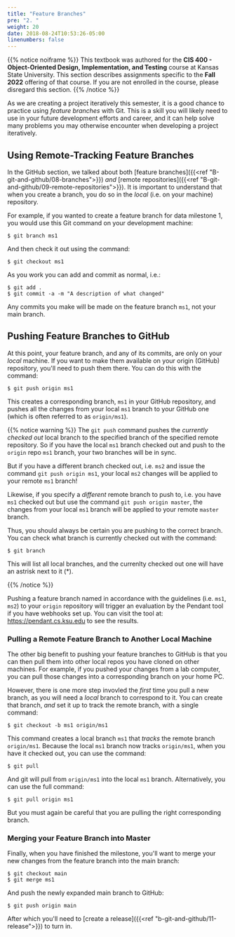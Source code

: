 ```yaml
---
title: "Feature Branches"
pre: "2. "
weight: 20
date: 2018-08-24T10:53:26-05:00
linenumbers: false
---
```


{{% notice noiframe %}}
This textbook was authored for the **CIS 400 - Object-Oriented Design, Implementation, and Testing** course at Kansas State University.  This section describes assignments specific to the **Fall 2022** offering of that course.  If you are not enrolled in the course, please disregard this section.
{{% /notice %}}

As we are creating a project iteratively this semester, it is a good chance to practice using _feature branches_ with Git. This is a skill you will likely need to use in your future development efforts and career, and it can help solve many problems you may otherwise encounter when developing a project iteratively.

## Using Remote-Tracking Feature Branches

In the GitHub section, we talked about both [feature branches]({{<ref "B-git-and-github/08-branches">}}) _and_ [remote repositories]({{<ref "B-git-and-github/09-remote-repositories">}}).  It is important to understand that when you create a branch, you do so in the _local_ (i.e. on your machine) repository.  

For example, if you wanted to create a feature branch for data milestone 1, you would use this Git command on your development machine:

```
$ git branch ms1
```

And then check it out using the command:

```
$ git checkout ms1
```

As you work you can add and commit as normal, i.e.:

```
$ git add . 
$ git commit -a -m "A description of what changed"
```

Any commits you make will be made on the feature branch `ms1`, not your main branch. 

## Pushing Feature Branches to GitHub

At this point, your feature branch, and any of its commits, are only on your _local_ machine.  If you want to make them available on your origin (GitHub) repository, you'll need to push them there.  You can do this with the command:

```
$ git push origin ms1
```

This creates a corresponding branch, `ms1` in your GitHub repository, and pushes all the changes from your local `ms1` branch to your GitHub one (which is often referred to as `origin/ms1`).

{{% notice warning %}}
The `git push` command pushes the _currently checked out_ local branch to the specified branch of the specified remote repository.  So if you have the local `ms1` branch checked out and push to the `origin` repo `ms1` branch, your two branches will be in sync.  

But if you have a different branch checked out, i.e. `ms2` and issue the command `git push origin ms1`, your local `ms2` changes will be applied to your remote `ms1` branch!

Likewise, if you specify a _different_ remote branch to push to, i.e. you have `ms1` checked out but use the command `git push origin master`, the changes from your local `ms1` branch will be applied to your remote `master` branch.

Thus, you should always be certain you are pushing to the correct branch.  You can check what branch is currently checked out with the command:

```
$ git branch  
```

This will list all local branches, and the currenlty checked out one will have an astrisk next to it (*).

{{% /notice %}}

Pushing a feature branch named in accordance with the guidelines (i.e. `ms1`, `ms2`) to your `origin` repository will trigger an evaluation by the Pendant tool if you have webhooks set up.  You can visit the tool at: <a href="https://pendant.cs.ksu.edu" target="_blank">https://pendant.cs.ksu.edu</a> to see the results.

### Pulling a Remote Feature Branch to Another Local Machine

The other big benefit to pushing your feature branches to GitHub is that you can then pull them into other local repos you have cloned on other machines.  For example, if you pushed your changes from a lab computer, you can pull those changes into a corresponding branch on your home PC.

However, there is one more step invovled the _first_ time you pull a new branch, as you will need a _local_ branch to correspond to it.  You can create that branch, _and_ set it up to track the remote branch, with a single command:

```
$ git checkout -b ms1 origin/ms1
```

This command creates a local branch `ms1` that _tracks_ the remote branch `origin/ms1`.  Because the local `ms1` branch now tracks `origin/ms1`, when you have it checked out, you can use the command:

```
$ git pull 
```

And git will pull from `origin/ms1` into the local `ms1` branch.  Alternatively, you can use the full command:

```
$ git pull origin ms1 
```

But you must again be careful that you are pulling the right corresponding branch.

### Merging your Feature Branch into Master

Finally, when you have finished the milestone, you'll want to merge your new changes from the feature branch into the main branch:

```
$ git checkout main 
$ git merge ms1 
```

And push the newly expanded main branch to GitHub:

```
$ git push origin main
```

After which you'll need to [create a release]({{<ref "b-git-and-github/11-release">}}) to turn in.